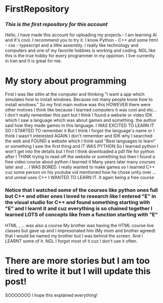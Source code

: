 # FirstRepository
### ***This is the first repository for this account***
Hello, I have made this account for uploading my projects.-
I am learning AI and It's cool. I recommend you to try it.
I know Python - C++ and some html - css - typescript and a little assembly.
I really like technology and computers and one of my favorite hobbies is working and coding.
NGL like this is the true hobby for every programmer in my oppinion.
I live currently in Iran and It is great for me.
# My story about programming
First I was like sittin at the computer and thinking "I want a app which simulates how to install windows. Because not many people know how to install windows."
So my first main motive was this HOWEVER there were other motives I think like because I learned computers it was cool and etc...
I don't really remember this part but I think I found a website or video IDK which 
I saw a language which was about games and something. the author said how they made games in this language.
I WAS EXCITED TO LEARN IT SO I STARTED TO remember it But I think I forgot the language's name or I think I wasn't interested AGAIN I don't remember and IDK why
I searched the web and FOUND a website which I think said "Best languages to learn" or something
I saw the first thing and IT WAS PYTHON
So I learned python 
I won't get into the details but I first I think downloaded a pdf file for python after I THINK trying to read off the website or something but then I found a free video course about python
I learned it
Many years later many courses later and ...
I WAS BORED. I really wanted to make games so I learned C++ cuz some person on his youtube vid mentioned how he chose unity over ... and unreal uses C++
I WANTED TO LEARN IT.
It again being a free course
### Notice that I watched some of the courses like python ones full but C++ and other ones I loved to research like I entered "E" in the visual studio for C++ and found something starting with "E" and I learnt it and cuz everything is so chained together I learned LOTS of concepts like from a function starting with "E"
HTML , ... was also a course
My brother was having the HTML course live classes but gave up and I impresonated him (My mom and brother agreed) that I would be named my brother but I was behind the screen.
And I LEARNT some of it.
NGL I forgot most of it cuz I don't use it often.
# There are more stories but I am too tired to write it but I will update this post!
SOOOOOOO I hope this explained everything!
